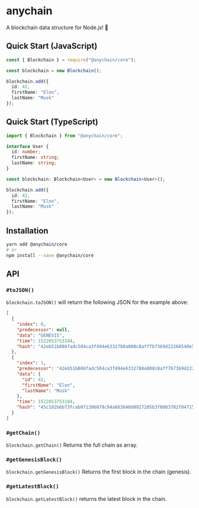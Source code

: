 # anychain

A blockchain data structure for Node.js! :rocket:

## Quick Start (JavaScript)

```ts
const { Blockchain } = require("@anychain/core");

const blockchain = new Blockchain();

blockchain.add({
  id: 42,
  firstName: "Elon",
  lastName: "Musk"
});
```

## Quick Start (TypeScript)

```ts
import { Blockchain } from "@anychain/core";

interface User {
  id: number;
  firstName: string;
  lastName: string;
}

const blockchain: Blockchain<User> = new Blockchain<User>();

blockchain.add({
  id: 42,
  firstName: "Elon",
  lastName: "Musk"
});
```

## Installation

```bash
yarn add @anychain/core
# or
npm install --save @anychain/core
```

## API

### `#toJSON()`

`blockchain.toJSON()` will return the following JSON for the example above:

```json
[
  {
    "index": 0,
    "predecessor": null,
    "data": "GENESIS",
    "time": 1522053753184,
    "hash": "42eb51b086fadc504ca3f494e6332788a008c8aff7b7369d22268540e55f1854"
  },
  {
    "index": 1,
    "predecessor": "42eb51b086fadc504ca3f494e6332788a008c8aff7b7369d22268540e55f1854",
    "data": {
      "id": 42,
      "firstName": "Elon",
      "lastName": "Musk"
    },
    "time": 1522053753184,
    "hash": "45c102b6b73fcab0f1396079c94a863640d0927205b3f0803702f047155412f8"
  }
]
```

### `#getChain()`

`blockchain.getChain()` Returns the full chain as array.

### `#getGenesisBlock()`

`blockchain.getGenesisBlock()` Returns the first block in the chain (genesis).

### `#getLatestBlock()`

`blockchain.getLatestBlock()` returns the latest block in the chain.
